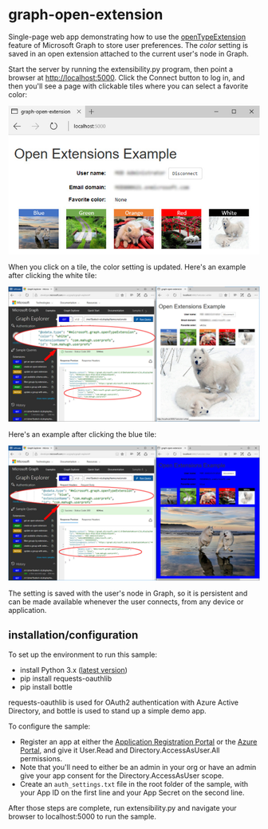 # graph-open-extension

Single-page web app demonstrating how to use the [openTypeExtension](https://developer.microsoft.com/en-us/graph/docs/api-reference/beta/resources/opentypeextension) feature of Microsoft Graph to store user preferences. The *color* setting is saved in an open extension attached to the current user's node in Graph.

Start the server by running the extensibility.py program, then point a browser at [http://localhost:5000](http://localhost:5000). Click the Connect button to log in, and then you'll see a page with clickable tiles where you can select a favorite color:

![logged in](readme/loggedin.jpg)

When you click on a tile, the color setting is updated. Here's an example after clicking the white tile:

![white example](readme/graphexplorer-white.jpg)

Here's an example after clicking the blue tile:

![blue example](readme/graphexplorer-blue.jpg)

The setting is saved with the user's node in Graph, so it is persistent and can be made available whenever the user connects, from any device or application.

## installation/configuration

To set up the environment to run this sample:

* install Python 3.x ([latest version](https://www.python.org/))
* pip install requests-oauthlib
* pip install bottle

requests-oauthlib is used for OAuth2 authentication with Azure Active Directory, and bottle is used to stand up a simple demo app.

To configure the sample:

* Register an app at either the [Application Registration Portal](https://apps.dev.microsoft.com) or the [Azure Portal](https://ms.portal.azure.com), and give it User.Read and Directory.AccessAsUser.All permissions.
* Note that you'll need to either be an admin in your org or have an admin give your app consent for the Directory.AccessAsUser scope.
* Create an ```auth_settings.txt``` file in the root folder of the sample, with your App ID on the first line and your App Secret on the second line.

After those steps are complete, run extensibility.py and navigate your browser to localhost:5000 to run the sample.
